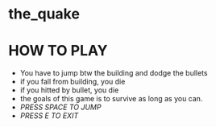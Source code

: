 # the_quake
# HOW TO PLAY
* You have to jump btw the building and dodge the bullets
* if you fall from building, you die
* if you hitted by bullet, you die
* the goals of this game is to survive as long as you can.
* *PRESS SPACE TO JUMP*
* *PRESS E TO EXIT*
